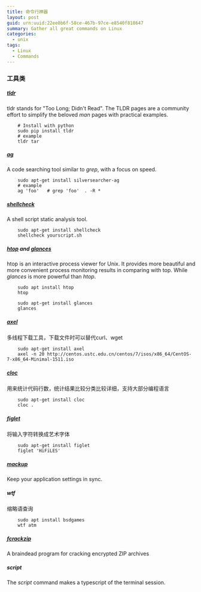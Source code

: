 ```yaml
---
title: 命令行神器
layout: post
guid: urn:uuid:22ee0b6f-58ce-467b-97ce-e8540f818647
summary: Gather all great commands on Linux
categories:
  - unix
tags:
  - Linux
  - Commands
---
```


### 工具类
##### [tldr](https://github.com/tldr-pages/tldr)
tldr stands for "Too Long; Didn't Read". The TLDR pages are a community effort to simplify the beloved *man* pages with practical examples.
```
    # Install with python
    sudo pip install tldr
    # example
    tldr tar
```

##### [ag](https://github.com/ggreer/the_silver_searcher)
A code searching tool similar to *grep*, with a focus on speed.
```
    sudo apt-get install silversearcher-ag
    # example
    ag 'foo'   # grep 'foo'  . -R *
```

##### [shellcheck](https://github.com/koalaman/shellcheck)
A shell script static analysis tool.
```
    sudo apt-get install shellcheck
    shellcheck yourscript.sh
```

##### [htop](https://hisham.hm/htop/) and [glances](https://nicolargo.github.io/glances/)
htop is an interactive process viewer for Unix. It provides more beautiful and more convenient process monitoring results in comparing with top.
While *glances* is more powerful than *htop*.
```
    sudo apt install htop
    htop

    sudo apt-get install glances
    glances
```

##### [axel](http://axel.alioth.debian.org/)
多线程下载工具，下载文件时可以替代curl、wget
```
    sudo apt-get install axel
    axel -n 20 http://centos.ustc.edu.cn/centos/7/isos/x86_64/CentOS-7-x86_64-Minimal-1511.iso
```

##### [cloc](https://github.com/cgag/loc)
用来统计代码行数，统计结果比较分类比较详细，支持大部分编程语言
```
    sudo apt-get install cloc
    cloc .
```

##### [figlet](http://www.figlet.org/)
将输入字符转换成艺术字体
```
    sudo apt-get install figlet 
    figlet 'HiFiLES'
```

##### [mackup](https://github.com/lra/mackup)
Keep your application settings in sync.

##### wtf
缩略语查询
```
    sudo apt install bsdgames
    wtf atm
```

##### [fcrackzip](https://github.aom/hyc/fcrackzip)
A braindead program for cracking encrypted ZIP archives

##### script
The *script* command makes a typescript of the terminal session.
